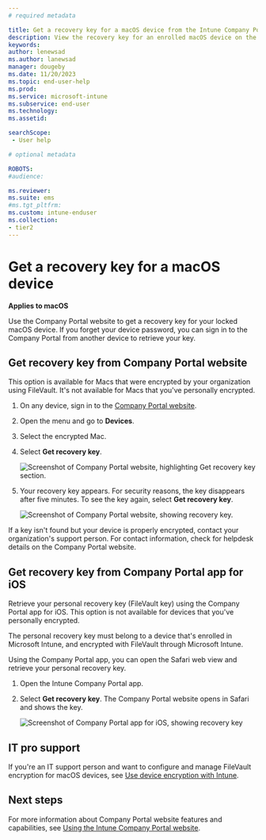 ```yaml
---
# required metadata

title: Get a recovery key for a macOS device from the Intune Company Portal website  
description: View the recovery key for an enrolled macOS device on the Company portal webiste.   
keywords:
author: lenewsad
ms.author: lanewsad
manager: dougeby
ms.date: 11/20/2023
ms.topic: end-user-help
ms.prod:
ms.service: microsoft-intune
ms.subservice: end-user
ms.technology:
ms.assetid:

searchScope:
 - User help

# optional metadata

ROBOTS:  
#audience:

ms.reviewer: 
ms.suite: ems
#ms.tgt_pltfrm:
ms.custom: intune-enduser
ms.collection:
- tier2
---
```


# Get a recovery key for a macOS device  

**Applies to macOS**  

Use the Company Portal website to get a recovery key for your locked macOS device. If you forget your device password, you can sign in to the Company Portal from another device to retrieve your key.  

## Get recovery key from Company Portal website

This option is available for Macs that were encrypted by your organization using FileVault. It's not available for Macs that you've personally encrypted.

1. On any device, sign in to the [Company Portal website](https://portal.manage.microsoft.com).
2. Open the menu and go to **Devices**.  
2. Select the encrypted Mac.  
3. Select **Get recovery key**.  

    ![Screenshot of Company Portal website, highlighting Get recovery key section.](./media/1907-recovery2-cpweb-intune.PNG)  

4. Your recovery key appears. For security reasons, the key disappears after five minutes. To see the key again, select **Get recovery key**.  

    ![Screenshot of Company Portal website, showing recovery key.](./media/1907-recovery-cpweb-intune.PNG)  

If a key isn't found but your device is properly encrypted, contact your organization's support person. For contact information, check for helpdesk details on the Company Portal website.  

## Get recovery key from Company Portal app for iOS  

Retrieve your personal recovery key (FileVault key) using the Company Portal app for iOS. This option is not available for devices that you've personally encrypted. 

The personal recovery key must belong to a device that's enrolled in Microsoft Intune, and encrypted with FileVault through Microsoft Intune. 

Using the Company Portal app, you can open the Safari web view and retrieve your personal recovery key. 

1. Open the Intune Company Portal app.  
2. Select **Get recovery key**. The Company Portal website opens in Safari and shows the key.  

    ![Screenshot of Company Portal app for iOS, showing recovery key](./media/get-recovery-key-cpweb-02.png)  

## IT pro support

If you're an IT support person and want to configure and manage FileVault encryption for macOS devices, see [Use device encryption with Intune](/intune/protect/encrypt-devices).  

## Next steps

For more information about Company Portal website features and capabilities, see [Using the Intune Company Portal website](using-the-intune-company-portal-website.md).    